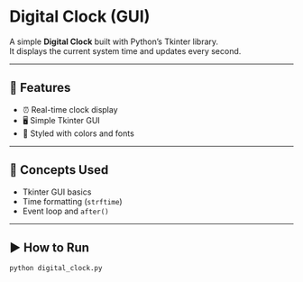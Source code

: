 # Digital Clock (GUI)

A simple **Digital Clock** built with Python’s Tkinter library.  
It displays the current system time and updates every second.

---

## 🔑 Features
- ⏰ Real-time clock display  
- 🖥️ Simple Tkinter GUI  
- 🎨 Styled with colors and fonts  

---

## 🧠 Concepts Used
- Tkinter GUI basics  
- Time formatting (`strftime`)  
- Event loop and `after()`  

---

## ▶️ How to Run
```bash
python digital_clock.py
